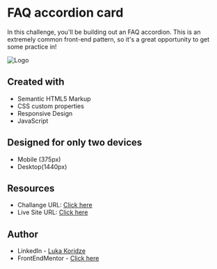 # FAQ accordion card

In this challenge, you'll be building out an FAQ accordion. This is an extremely common front-end pattern, so it's a great opportunity to get some practice in!

![Logo](https://res.cloudinary.com/dz209s6jk/image/upload/v1602235390/Challenges/ymtblmv8bbnpazgrfrx6.jpg)


## Created with
- Semantic HTML5 Markup
- CSS custom properties
- Responsive Design
- JavaScript

## Designed for only two devices 
- Mobile (375px)
- Desktop(1440px)

## Resources

- Challange URL: [Click here](https://www.frontendmentor.io/solutions/faq-accordion-card-R2Y52fpmW9)
- Live Site URL: [Click here](https://lukenso.github.io/FAQ-accordion-card/)
## Author

- LinkedIn - [Luka Koridze](https://www.linkedin.com/in/luka-koridze-4397571a4/)
- FrontEndMentor - [Click here](https://www.frontendmentor.io/profile/lukenso)


